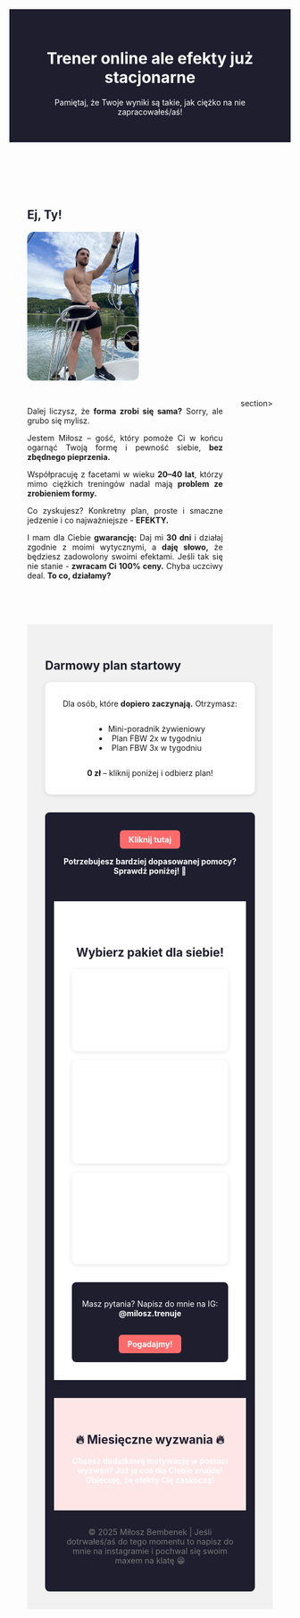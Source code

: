 <html lang="pl">
<head>
  <meta charset="UTF-8" />
  <meta name="viewport" content="width=device-width, initial-scale=1.0" />
  <title>Trening Online z Ludzkim Podejściem</title>
  <style>
    </head>
    body {
      font-family: 'Segoe UI', Tahoma, Geneva, Verdana, sans-serif;
      margin: 0;
      padding: 0;
      background-color: #f8f9fa;
      color: #333;
    }
    header {
      background-color: #1e1e2f;
      color: white;
      padding: 2rem;
      text-align: center;
    }
    section {
      padding: 2rem;
      max-width: 800px;
      margin: auto;
    }
    h2 {
      color: #1e1e2f;
    }
    .offer {
      background: white;
      border-radius: 10px;
      padding: 1rem;
      margin: 1rem 0;
      box-shadow: 0 2px 8px rgba(0,0,0,0.1);
    }
    .cta {
      background: #1e1e2f;
      color: white;
      padding: 1rem;
      border-radius: 8px;
      text-align: center;
      margin-top: 2rem;
    }
    .cta a {
      color: #fff;
      text-decoration: none;
      font-weight: bold;
      background: #ff6b6b;
      padding: 0.5rem 1rem;
      border-radius: 6px;
      display: inline-block;
      margin-top: 1rem;
    }
    footer {
      text-align: center;
      padding: 1rem;
      font-size: 0.9rem;
      color: #777;
    }
    /* Klasa do sekcji 'Kim jestem?' */
    .about {
      display: flex;
      gap: 2rem;
      align-items: flex-start;
      flex-wrap: wrap;
      margin-top: 1rem;
    }
    .about img {
      width: 200px;
      height: auto;
      border-radius: 12px;
      flex-shrink: 0;
    }
    .about-text {
      flex: 1;
      min-width: 250px;
      text-align: justify;
    }
    /* Nowe style dla oddzielonych sekcji */
    .start-plan-section {
      background-color: #f1f1f1; /* Inne tło dla tej sekcji */
      margin-top: 2rem; /* Przestrzeń nad sekcją */
      padding: 2rem;
    }
    .offer {
      background: #fff;
      border-radius: 10px;
      padding: 1rem;
      margin: 1rem 0;
      box-shadow: 0 2px 8px rgba(0,0,0,0.1);
    }
    .cta {
      background: #1e1e2f;
      color: white;
      padding: 1rem;
      border-radius: 8px;
      text-align: center;
      margin-top: 2rem;
    }
    .cta a {
      color: #fff;
      text-decoration: none;
      font-weight: bold;
      background: #ff6b6b;
      padding: 0.5rem 1rem;
      border-radius: 6px;
      display: inline-block;
      margin-top: 1rem;
    }
    /* Sekcja z ofertami (Standard, Premium) */
    .pricing-section {
      background-color: #ffffff;
      padding: 2rem;
      margin-top: 2rem;
      box-shadow: 0 2px 8px rgba(0,0,0,0.1);
    }
    .offer h3 {
      margin-top: 0;
    }
    /* Sekcja wyzwań */
    .challenge-section {
      background-color: #ffe6e6; /* Jasno-czerwony, wyróżniający się kolor */
      padding: 2rem;
      text-align: center;
      margin-top: 2rem;
    }
    .centered {
  max-width: 800px;
  width: 100%;
  padding: 1rem;
  box-sizing: border-box;
  display: flex;
  flex-direction: column;
  align-items: center;
  text-align: center;
}
     @media (max-width: 768px) {
      .about {
        flex-direction: column;
        align-items: center;
        text-align: center;
      }
      .about-text {
        text-align: justify;
      }
    }
  </style>
</head>
<body>
  <header>
    <h1>Trener online ale efekty już stacjonarne</h1>
    <p>Pamiętaj, że Twoje wyniki są takie, jak ciężko na nie zapracowałeś/aś!</p>
  </header>

  <section>
    <h2>Ej, Ty!</h2>
    <div class="about">
      <img src="IMG_4905.jpg" alt="Miłosz Bembenek – trener">
      <div class="about-text">
        <p>Dalej liczysz, że <strong>forma zrobi się sama?</strong> Sorry, ale grubo się mylisz. 
        <p>Jestem Miłosz – gość, który pomoże Ci w końcu ogarnąć Twoją formę i pewność siebie, <strong>bez zbędnego pieprzenia.</strong><p>
        <p>Współpracuję z facetami w wieku <strong>20–40 lat</strong>, którzy mimo ciężkich treningów nadal mają <strong>problem ze zrobieniem formy.</strong><p>
        <p>Co zyskujesz? Konkretny plan, proste i smaczne jedzenie i co najważniejsze - <strong>EFEKTY.</strong> <p>
I mam dla Ciebie <strong>gwarancję:</strong>
Daj mi <strong>30 dni</strong> i działaj zgodnie z moimi wytycznymi, a <strong>daję słowo,</strong> że będziesz zadowolony swoimi efektami.
Jeśli tak się nie stanie - <strong>zwracam Ci 100% ceny.</strong> Chyba uczciwy deal. <strong>To co, działamy?</strong></p>
      </div>section>
  <!-- Sekcja Darmowy Plan Startowy -->
  <section class="start-plan-section">
    <h2>Darmowy plan startowy</h2>
    <div class="offer centered">
      <p>Dla osób, które <strong>dopiero zaczynają.</strong> Otrzymasz:</p>
      <ul>
        <li>Mini-poradnik żywieniowy</li>
        <li>Plan FBW 2x w tygodniu</li>
        <li>Plan FBW 3x w tygodniu</li>
      </ul>
      <p><strong>0 zł</strong> – kliknij poniżej i odbierz plan!</p>
    </div>
    <div class="cta centered">
      <a href="https://linktr.ee/meewoshek" target="_blank">Kliknij tutaj</a>
      <p><strong>Potrzebujesz bardziej dopasowanej pomocy? Sprawdź poniżej! 💪</strong></p>

  <!-- Sekcja Prowadzenie online -->
  <section class="pricing-section">gdzie
    <h2>Wybierz pakiet dla siebie!</h2>
    <div class="offer centered">
      <h3>Pakiet Rozgrzewka – 129 zł</h3>
      <p>Indywidualny plan treningowy + wsparcie online. Idealne na początek.</p>
    </div>
    <div class="offer centered">
      <h3>Pakiet Przemiana – 299 zł / miesiąc</h3>
      <p>Indywidualny plan treningowy, analiza Twojej diety i kontrola postępów w treningach, stały kontakt.</p>
    </div>
    <div class="offer centered">
      <h3>Pakiet Bestia – 449 zł / miesiąc</h3>
      <p>Pełne wsparcie 1:1, kontrola techniki, progresji, diety, analiza stylu życia, codzienny kontakt oraz indywidualna opieka.</p>
    </div>
    <div class="cta centered">
      <p>Masz pytania? Napisz do mnie na IG: <strong>@milosz.trenuje</strong></p>
      <a href="https://www.instagram.com/milosz.trenuje" target="_blank">Pogadajmy!</a>
    </div>
  </section>

  <!-- Sekcja Miesięczne wyzwania -->
  <section class="challenge-section">
    <h2>🔥 Miesięczne wyzwania 🔥</h2>
    <p><strong>Chcesz dodatkową motywację w postaci wyzwań? Już ja coś dla Ciebie znajdę!  
    Obiecuję, że efekty Cię zaskoczą!</strong></p>
  </section>

  <footer>
    <p>&copy; 2025 Miłosz Bembenek | Jeśli dotrwałeś/aś do tego momentu to napisz do mnie na instagramie i pochwal się swoim maxem na klatę 😁 </p>
  </footer>
  <script>
  document.addEventListener("DOMContentLoaded", function () {
    const selectors = ['p', 'li', '.about-text', '.cta'];
    selectors.forEach(selector => {
      document.querySelectorAll(selector).forEach(el => {
        el.innerHTML = el.innerHTML
          // spacja + pojedyncza litera + spacja
          .replace(/ (\w{1}) /g, ' $1&nbsp;')
          // spacja + pojedyncza litera + przecinek/kropka
          .replace(/ (\w{1})([,.])/g, ' $1$2')
          // spacja + pojedyncza litera na końcu
          .replace(/ (\w{1})<\/(p|li)>/g, ' $1</$2>');
      });
    });
  });
</script>
</body>
</html>
